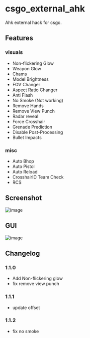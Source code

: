 # csgo_external_ahk
Ahk external hack for csgo.

## Features

### visuals
* Non-flickering Glow
* Weapon Glow
* Chams
* Model Brightness
* FOV Changer
* Aspect Ratio Changer
* Anti Flash
* No Smoke (Not working)
* Remove Hands
* Remove View Punch
* Radar reveal
* Force Crosshair
* Grenade Prediction
* Disable Post-Processing
* Bullet Impacts

### misc
* Auto Bhop
* Auto Pistol
* Auto Reload
* CrosshairID Team Check
* RCS

## Screenshot
![image](https://github.com/worse-666/csgo_external_ahk_hack/blob/main/screen%20shot.png)

## GUI
![image](https://github.com/worse-666/csgo_external_ahk_hack/blob/main/setting%20gui_.png)

## Changelog
### 1.1.0
* Add Non-flickering glow
* fix remove view punch

### 1.1.1
* update offset

### 1.1.2
* fix no smoke










